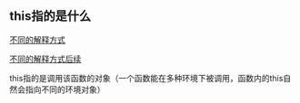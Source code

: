 ## this指的是什么

[不同的解释方式](https://zhuanlan.zhihu.com/p/23804247)

[不同的解释方式后续](https://zhuanlan.zhihu.com/p/25991271)

this指的是调用该函数的对象（一个函数能在多种环境下被调用，函数内的this自然会指向不同的环境对象）